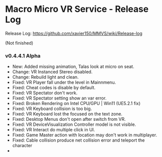 # Macro Micro VR Service - Release Log
Release Log: https://github.com/xavier150/MMVS/wiki/Release-log

(Not finished)
###  v0.4.4.1 Alpha

- New: Added missing animation, Talas look at micro on seat.
- Change: VR Instanced Stereo disabled.
- Change: Rebuild light and clean.
- Fixed: VR Player fall under the level in Mainnmenu.
- Fixed: Cheat codes is disable by default.
- Fixed: VR Spectator don't work.
- Fixed: VR Spectator setting show an var error.
- Fixed: Broken Rendering on Intel CPU/GPU | Win11 (UE5.2.1 fix)
- Fixed: VR Keyboard collision is too big.
- Fixed: VR Keyboard lost the focused on the text zone.
- Fixed: Desktop Menus don't open after switch from VR.
- Fixed: VR DeviceVisualization Controller model is not visible.
- Fixed: VR Interact do multiple click in UI.
- Fixed: Game Master action with location may don't work in multiplayer.
- Fixed: Cable collision produce net collision error and teleport the character
- 
